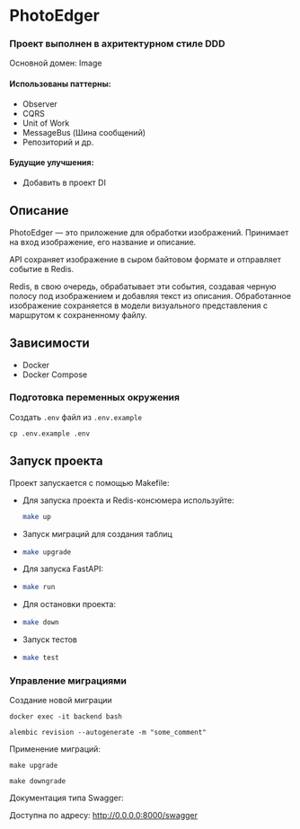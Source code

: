 # PhotoEdger
### Проект выполнен в ахритектурном стиле DDD
Основной домен: Image

#### Использованы паттерны:
  - Observer
  - CQRS
  - Unit of Work
  - MessageBus (Шина сообщений)
  - Репозиторий и др.

#### Будущие улучшения:
  - Добавить в проект DI

## Описание

PhotoEdger — это приложение для обработки изображений.
Принимает на вход изображение, его название и описание. 

API сохраняет изображение в сыром байтовом формате и отправляет событие в Redis.

Redis, в свою очередь, обрабатывает эти события, создавая черную полосу под изображением и добавляя текст из описания. Обработанное изображение сохраняется в модели визуального представления с маршрутом к сохраненному файлу.

## Зависимости

- Docker
- Docker Compose

### Подготовка переменных окружения
Создать `.env` файл из `.env.example`

```
cp .env.example .env
```

## Запуск проекта

Проект запускается с помощью Makefile:

- Для запуска проекта и Redis-консюмера используйте:
  ```bash
  make up

- Запуск миграций для создания таблиц
- ```bash
  make upgrade
- Для запуска FastAPI:
- ```bash
  make run

- Для остановки проекта:
- ```bash
  make down

- Запуск тестов
- ```bash
  make test

### Управление миграциями
Создание новой миграции
```
docker exec -it backend bash

alembic revision --autogenerate -m "some_comment"
```

Применение миграций:

```
make upgrade

make downgrade
```

Документация типа Swagger:

Доступна по адресу:
http://0.0.0.0:8000/swagger
